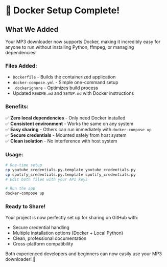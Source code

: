# 🐳 Docker Setup Complete!

## What We Added

Your MP3 downloader now supports Docker, making it incredibly easy for anyone to run without installing Python, ffmpeg, or managing dependencies!

### Files Added:
- `Dockerfile` - Builds the containerized application
- `docker-compose.yml` - Simple one-command setup
- `.dockerignore` - Optimizes build process
- Updated `README.md` and `SETUP.md` with Docker instructions

### Benefits:
✅ **Zero local dependencies** - Only need Docker installed  
✅ **Consistent environment** - Works the same on any system  
✅ **Easy sharing** - Others can run immediately with `docker-compose up`  
✅ **Secure credentials** - Mounted safely from host system  
✅ **Clean isolation** - No interference with host system  

### Usage:
```bash
# One-time setup
cp youtube_credentials.py.template youtube_credentials.py
cp spotify_credentials.py.template spotify_credentials.py
# Edit both files with your API keys

# Run the app
docker-compose up
```

### Ready to Share!
Your project is now perfectly set up for sharing on GitHub with:
- Secure credential handling
- Multiple installation options (Docker + Local Python)
- Clean, professional documentation
- Cross-platform compatibility

Both experienced developers and beginners can now easily use your MP3 downloader! 🎵
